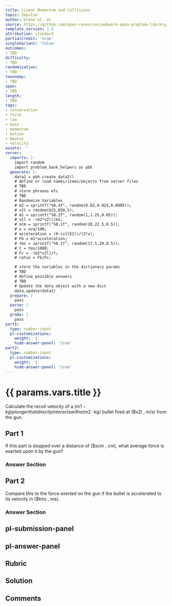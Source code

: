 ```yaml
---
title: Linear Momentum and Collisions
topic: Impulse
author: Urone et. al
source: https://github.com/open-resources/webwork-open-problem-library/tree/master/Contrib/BrockPhysics/College_Physics_Urone/8.Linear_Momentum_and_Collisions/8-02.Impulse/NU_U17_08_02_008.pg
template_version: 1.3
attribution: standard
partialCredit: 'true'
singleVariant: 'false'
outcomes:
- TBD
difficulty:
- TBD
randomization:
- TBD
taxonomy:
- TBD
span:
- TBD
length:
- TBD
tags:
- conservation
- force
- law
- mass
- momentum
- motion
- Newton
- velocity
assets: ''
server:
  imports: |-
    import random
    import problem_bank_helpers as pbh
  generate: |-
    data2 = pbh.create_data2()
    # define or load names/items/objects from server files
    # TBD
    # store phrases etc
    # TBD
    # Randomize Variables
    # m2 = sprintf("%0.4f", random(0.02,0.025,0.0005));
    # v2l = random(625,650,5);
    # m1 = sprintf("%0.2f", random(1,1.25,0.05));
    # v1l = -(m2*v2l)/m1;
    # xcm = sprintf("%0.1f", random(20,22.5,0.5));
    # x = xcm/100;
    # acceleration = (0-(v1lE2))/(2*x);
    # Fb = m1*acceleration;
    # tms = sprintf("%0.1f", random(17.5,20,0.5));
    # t = tms/1000;
    # Fc = -(m2*v2l)/t;
    # ratio = Fb/Fc;

    # store the variables in the dictionary params
    # TBD
    # define possible answers
    # TBD
    # Update the data object with a new dict
    data.update(data2)
  prepare: |
    pass
  parse: |
    pass
  grade: |
    pass
part1:
  type: number-input
  pl-customizations:
    weight: '1'
    hide-answer-panel: 'true'
part2:
  type: number-input
  pl-customizations:
    weight: '1'
    hide-answer-panel: 'true'
---
```


# {{ params.vars.title }} 


Calculate the recoil velocity of a ($m1 -kg) plunger that directly interacts with a ($m2 -kg) bullet fired at ($v2l , m/s) from the gun.

## Part 1 
If this part is stopped over a distance of ($xcm , cm), what average force is exerted upon it by the gun? 


 ### Answer Section

## Part 2 
Compare this to the force exerted on the gun if the bullet is accelerated to its velocity in ($tms , ms). 


 ### Answer Section


## pl-submission-panel 


## pl-answer-panel 


## Rubric 


## Solution 


## Comments 


